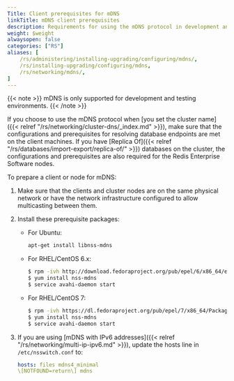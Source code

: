 ```yaml
---
Title: Client prerequisites for mDNS
linkTitle: mDNS client prerequisites
description: Requirements for using the mDNS protocol in development and testing environments.
weight: $weight
alwaysopen: false
categories: ["RS"]
aliases: [
    /rs/administering/installing-upgrading/configuring/mdns/,
    /rs/installing-upgrading/configuring/mdns,
    /rs/networking/mdns/,
]
---
```

{{< note >}}
mDNS is only supported for development and testing environments.
{{< /note >}}

If you choose to use the mDNS protocol when [you set the cluster name]({{< relref "/rs/networking/cluster-dns/_index.md" >}}),
make sure that the configurations and prerequisites for resolving database endpoints are met on the client machines.
If you have [Replica Of]({{< relref "/rs/databases/import-export/replica-of/" >}}) databases on the cluster,
the configurations and prerequisites are also required for the Redis Enterprise Software nodes.

To prepare a client or node for mDNS:

1. Make sure that the clients and cluster nodes are on the same physical network
    or have the network infrastructure configured to allow multicasting between them.
1. Install these prerequisite packages:

    - For Ubuntu:

        ```sh
        apt-get install libnss-mdns
        ```

    - For RHEL/CentOS 6.x:

        ```sh
        $ rpm -ivh http://download.fedoraproject.org/pub/epel/6/x86_64/epel-release-6-8.noarch.rpm
        $ yum install nss-mdns
        $ service avahi-daemon start
        ```

    - For RHEL/CentOS 7:

        ```sh
        $ rpm -ivh https://dl.fedoraproject.org/pub/epel/7/x86_64/Packages/e/epel-release-7-12.noarch.rpm
        $ yum install nss-mdns
        $ service avahi-daemon start
        ```

1. If you are using [mDNS with IPv6 addresses]({{< relref "/rs/networking/multi-ip-ipv6.md" >}}),
    update the hosts line in `/etc/nsswitch.conf` to:

    ```yaml
    hosts: files mdns4_minimal
    \[NOTFOUND=return\] mdns
    ```
